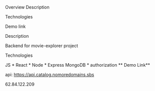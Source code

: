 Overview
Description

Technologies

Demo link

Description

Backend for movie-explorer project

Technologies

JS * React * Node * Express
MongoDB * authorization
** Demo Link**

api: https://api.catalog.nomoredomains.sbs

62.84.122.209
